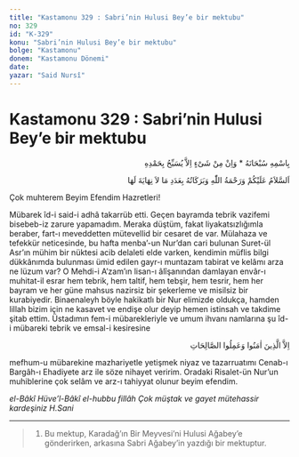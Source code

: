 ```yaml
---
title: "Kastamonu 329 : Sabri’nin Hulusi Bey’e bir mektubu"
no: 329
id: "K-329"
konu: "Sabri’nin Hulusi Bey’e bir mektubu"
bolge: "Kastamonu"
donem: "Kastamonu Dönemi"
date: 
yazar: "Said Nursî"
---
```


# Kastamonu 329 : Sabri’nin Hulusi Bey’e bir mektubu

<p class="arabic" dir="rtl" title="Meal: “Subhân Allah’ın adıyla” * “Hiçbir şey yoktur ki O'nu hamd ile tesbih etmesin” [İsrâ 17:44]">بِاسْمِهِ سُبْحَانَهُ * وَاِنْ مِنْ شَىْءٍ اِلاَّ يُسَبِّحُ بِحَمْدِهِ</p>

<p class="arabic" dir="rtl" title="Meal: “Nihayeti olmayan adedlerde Allah'ın selâmı, rahmeti ve bereketleri, üzerinize olsun.”">اَلسَّلاَمُ عَلَيْكُمْ وَرَحْمَةُ اللّٰهِ وَبَرَكَاتُهُ بِعَدَدِ مَا لاَ نِهَايَةَ لَهَا</p>

Çok muhterem Beyim Efendim Hazretleri!

Mübarek îd-i said-i adhâ takarrüb etti. Geçen bayramda tebrik vazifemi bisebeb-iz zarure yapamadım. Meraka düştüm, fakat liyakatsızlığımla beraber, fart-ı meveddetten mütevellid bir cesaret de var. Mülahaza ve tefekkür neticesinde, bu hafta menba’-un Nur’dan cari bulunan Suret-ül Asr’ın mühim bir nüktesi acib delaleti elde varken, kendimin müflis bilgi dükkânımda bulunması ümid edilen gayr-ı muntazam tabirat ve kelâmı arza ne lüzum var? O Mehdi-i A’zam’ın lisan-ı âlîşanından damlayan envâr-ı muhitat-il esrar hem tebrik, hem taltif, hem tebşir, hem tesrir, hem her bayram ve her güne mahsus nazirsiz bir şekerleme ve misilsiz bir kurabiyedir. Binaenaleyh böyle hakikatlı bir Nur elimizde oldukça, hamden lillah bizim için ne kasavet ve endişe olur deyip hemen istinsah ve takdime şitab ettim. Üstadımın fem-i mübarekleriyle ve umum ihvanı namlarına şu îd-i mübareki tebrik ve emsal-i kesiresine

<p class="arabic" dir="rtl" title="Meal: “Ancak, iman edip salih ameller işleyenler başka..” [Tîn Suresi, 95:6]">اِلاَّ الَّذِينَ اٰمَنُوا وَعَمِلُوا الصَّالِحَاتِ</p>

mefhum-u mübarekine mazhariyetle yetişmek niyaz ve tazarruatımı Cenab-ı Bargâh-ı Ehadiyete arz ile söze nihayet veririm. Oradaki Risalet-ün Nur’un muhiblerine çok selâm ve arz-ı tahiyyat olunur beyim efendim.

*el-Bâkî Hüve’l-Bâkî*
*el-hubbu fillâh*
*Çok müştak ve gayet mütehassir kardeşiniz*
*H.Sani*

***

> 1. Bu mektup, Karadağ’ın Bir Meyvesi’ni Hulusi Ağabey’e gönderirken, arkasına Sabri Ağabey’in yazdığı bir mektuptur.
